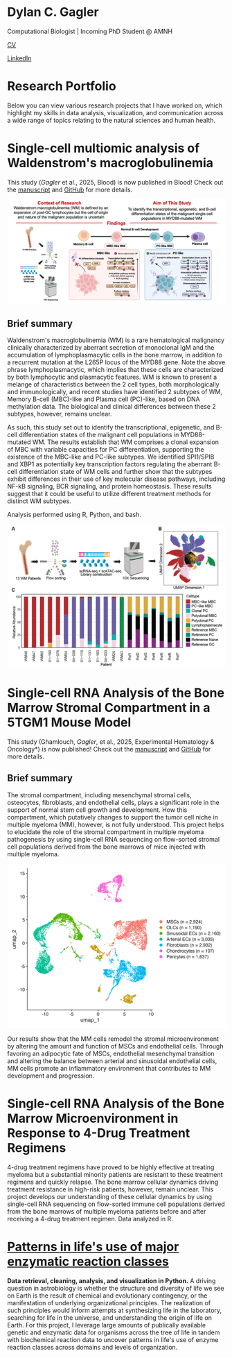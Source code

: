 # Dylan C. Gagler
Computational Biologist | Incoming PhD Student @ AMNH

[CV](https://github.com/dgagler/dgagler/blob/master/dgagler_CV_2024.pdf)

[LinkedIn](https://www.linkedin.com/in/dylan-gagler-4a0a68191/) 

# Research Portfolio
Below you can view various research projects that I have worked on, which highlight my skills in data analysis, visualization, and communication across a wide range of topics relating to the natural sciences and human health. 

# Single-cell multiomic analysis of Waldenstrom's macroglobulinemia

This study (*Gagler* et al., 2025, Blood) is now published in Blood! Check out the [manuscript](https://ashpublications.org/blood/article-abstract/doi/10.1182/blood.2024028164/537142/A-multiomic-analysis-of-Waldenstrom?redirectedFrom=fulltext) and [GitHub](https://github.com/dgagler/WM_scMultiomeAnalysis) for more details.

![Visual Abstract](https://github.com/dgagler/dgagler.github.io/blob/master/WM_visualAbstract.png)

## Brief summary
Waldenstrom's macroglobulinemia (WM) is a rare hematological malignancy clinically characterized by aberrant secretion of monoclonal IgM and the accumulation of lymphoplasmacytic cells in the bone marrow, in addition to a recurrent mutation at the L265P locus of the MYD88 gene. Note the above phrase lymphoplasmacytic, which implies that these cells are characterized by both lymphocytic and plasmacytic features. WM is known to present a melange of characteristics between the 2 cell types, both morphologically and immunologically, and recent studies have identified 2 subtypes of WM, Memory B-cell (MBC)-like and Plasma cell (PC)-like, based on DNA methylation data. The biological and clinical differences between these 2 subtypes, however, remains unclear. 

As such, this study set out to identify the transcriptional, epigenetic, and B-cell differentiation states of the malignant cell populations in MYD88-mutated WM. The results establish that WM comprises a clonal expansion of MBC with variable capacities for PC differentiation, supporting the existence of the MBC-like and PC-like subtypes. We identified SPI1/SPIB and XBP1 as potentially key transcription factors regulating the aberrant B-cell differentiation state of WM cells and further show that the subtypes exhibit differences in their use of key molecular disease pathways, including NF-kB signaling, BCR signaling, and protein homeostasis. These results suggest that it could be useful to utilize different treatment methods for distinct WM subtypes.

Analysis performed using R, Python, and bash.

![Header](https://github.com/dgagler/dgagler.github.io/blob/master/WM_header.png)

# Single-cell RNA Analysis of the Bone Marrow Stromal Compartment in a 5TGM1 Mouse Model
This study (Ghamlouch, *Gagler*, et al., 2025, Experimental Hematology & Oncology*) is now published! Check out the [manuscript](https://link.springer.com/article/10.1186/s40164-025-00606-x) and [GitHub](https://github.com/dgagler/5TGM1-Stromal) for more details.

## Brief summary
The stromal compartment, including mesenchymal stromal cells, osteocytes, fibroblasts, and endothelial cells, plays a significant role in the support of normal stem cell growth and development. How this compartment, which putatively changes to support the tumor cell niche in multiple myeloma (MM), however, is not fully understood. This project helps to elucidate the role of the stromal compartment in multiple myeloma pathogenesis by using single-cell RNA sequencing on flow-sorted stromal cell populations derived from the bone marrows of mice injected with multiple myeloma.

![Stromal UMAP](https://github.com/dgagler/dgagler.github.io/blob/master/Fig2A_StromalCells_UMAP_WithCellCounts.png)

Our results show that the MM cells remodel the stromal microenvironment by altering the amount and function of MSCs and endothelial cells. Through favoring an adipocytic fate of MSCs, endothelial mesenchymal transition and altering the balance between arterial and sinusoidal endothelial cells, MM cells promote an inflammatory environment that contributes to MM development and progression.

# Single-cell RNA Analysis of the Bone Marrow Microenvironment in Response to 4-Drug Treatment Regimens
4-drug treatment regimens have proved to be highly effective at treating myeloma but a substantial minority patients are resistant to these treatment regimens and quickly relapse. The bone marrow cellular dynamics driving treatment resistance in high-risk patients, however, remain unclear. This project develops our understanding of these cellular dynamics by using single-cell RNA sequencing on flow-sorted immune cell populations derived from the bone marrows of multiple myeloma patients before and after receiving a 4-drug treatment regimen. Data analyzed in R.

# [Patterns in life's use of major enzymatic reaction classes](https://nbviewer.jupyter.org/github/dgagler/dgagler.github.io/blob/master/enzyme_demo.ipynb)

**Data retrieval, cleaning, analysis, and visualization in Python.** A driving question in astrobiology is whether the structure and diversity of life we see on Earth is the result of chemical and evolutionary contingency, or the manifestation of underlying organizational principles. The realization of such principles would inform attempts at synthesizing life in the laboratory, searching for life in the universe, and understanding the origin of life on Earth. For this project, I leverage large amounts of publically available genetic and enzymatic data for organisms across the tree of life in tandem with biochemical reaction data to uncover patterns in life's use of enzyme reaction classes across domains and levels of organization.
